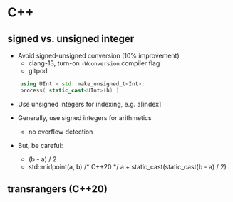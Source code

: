 # C++

## signed vs. unsigned integer

- Avoid signed-unsigned conversion (10% improvement)
    - clang-13, turn-on `-Wconversion` compiler flag
    - gitpod
    
```cpp    
    using UInt = std::make_unsigned_t<Int>;
    process( static_cast<UInt>(h) )
```

- Use unsigned integers for indexing, e.g. a[index]

- Generally, use signed integers for arithmetics
    - no overflow detection

- But, be careful:
    - (b - a) / 2
    - std::midpoint(a, b) /* C++20 */
        a + static_cast<Int>(static_cast<UInt>(b - a) / 2)

## transrangers (C++20)
